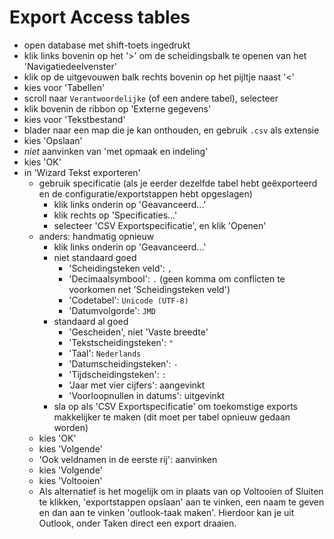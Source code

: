 # Export Access tables

- open database met shift-toets ingedrukt
- klik links bovenin op het '>' om de scheidingsbalk te openen van het 'Navigatiedeelvenster'
- klik op de uitgevouwen balk rechts bovenin op het pijltje naast '<'
- kies voor 'Tabellen'
- scroll naar `Verantwoordelijke` (of een andere tabel), selecteer
- klik bovenin de ribbon op 'Externe gegevens'
- kies voor 'Tekstbestand'
- blader naar een map die je kan onthouden, en gebruik `.csv` als extensie
- kies 'Opslaan'
- _niet_ aanvinken van 'met opmaak en indeling'
- kies 'OK'
- in 'Wizard Tekst exporteren'
	- gebruik specificatie (als je eerder dezelfde tabel hebt geëxporteerd en de configuratie/exportstappen hebt opgeslagen)
		- klik links onderin op 'Geavanceerd...'
		- klik rechts op 'Specificaties...'
		- selecteer 'CSV Exportspecificatie', en klik 'Openen'
	- anders: handmatig opnieuw
		- klik links onderin op 'Geavanceerd...'
		- niet standaard goed
			- 'Scheidingsteken veld': `,`
			- 'Decimaalsymbool': `.` (geen komma om conflicten te voorkomen net 'Scheidingsteken veld')
			- 'Codetabel': `Unicode (UTF-8)`
			- 'Datumvolgorde': `JMD`
		- standaard al goed
			- 'Gescheiden', niet 'Vaste breedte'
			- 'Tekstscheidingsteken': `"`
			- 'Taal': `Nederlands`
			- 'Datumscheidingsteken': `-`
			- 'Tijdscheidingsteken': `:`
			- 'Jaar met vier cijfers': aangevinkt
			- 'Voorloopnullen in datums': uitgevinkt
   		- sla op als 'CSV Exportspecificatie' om toekomstige exports makkelijker te maken (dit moet per tabel opnieuw gedaan worden)
	- kies 'OK'
	- kies 'Volgende'
	- 'Ook veldnamen in de eerste rij': aanvinken
	- kies 'Volgende'
	- kies 'Voltooien'
	- Als alternatief is het mogelijk om in plaats van op Voltooien of Sluiten te klikken, 'exportstappen opslaan' aan te vinken, 	een naam te geven en dan aan te vinken 'outlook-taak maken'. Hierdoor kan je uit Outlook, onder Taken direct een export draaien.
